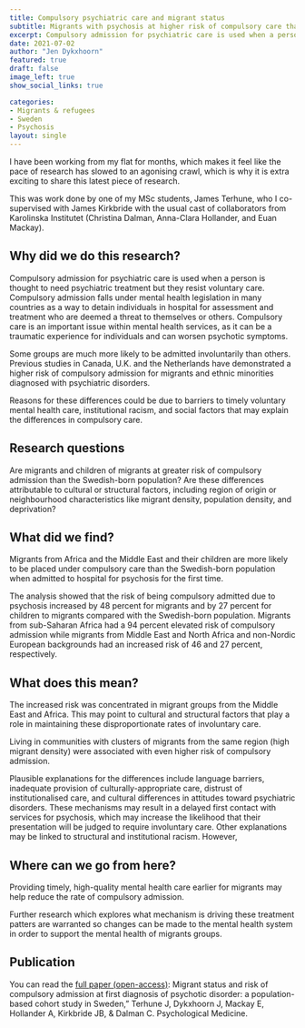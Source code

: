```yaml
---
title: Compulsory psychiatric care and migrant status
subtitle: Migrants with psychosis at higher risk of compulsory care than Swedish-born
excerpt: Compulsory admission for psychiatric care is used when a person is thought to need psychiatric treatment but they resist voluntary care. 
date: 2021-07-02
author: "Jen Dykxhoorn"
featured: true
draft: false
image_left: true
show_social_links: true

categories:
- Migrants & refugees
- Sweden
- Psychosis
layout: single
---
```


I have been working from my flat for months, which makes it feel like the pace of research has slowed to an agonising crawl, which is why it is extra exciting to share this latest piece of research.

This was work done by one of my MSc students, James Terhune, who I co-supervised with James Kirkbride with the usual cast of collaborators from Karolinska Institutet (Christina Dalman, Anna-Clara Hollander, and Euan Mackay).


## Why did we do this research?
Compulsory admission for psychiatric care is used when a person is thought to need psychiatric treatment but they resist voluntary care. Compulsory admission falls under mental health legislation in many countries as a way to detain individuals in hospital for assessment and treatment who are deemed a threat to themselves or others. Compulsory care is an important issue within mental health services, as it can be a traumatic experience for individuals and can worsen psychotic symptoms.

Some groups are much more likely to be admitted involuntarily than others. Previous studies in Canada, U.K. and the Netherlands have demonstrated a higher risk of compulsory admission for migrants and ethnic minorities diagnosed with psychiatric disorders.

Reasons for these differences could be due to barriers to timely voluntary mental health care, institutional racism, and social factors that may explain the differences in compulsory care.

## Research questions
Are migrants and children of migrants at greater risk of compulsory admission than the Swedish-born population?
Are these differences attributable to cultural or structural factors, including region of origin or neighbourhood characteristics like migrant density, population density, and deprivation?

## What did we find?
Migrants from Africa and the Middle East and their children are more likely to be placed under compulsory care than the Swedish-born population when admitted to hospital for psychosis for the first time.

The analysis showed that the risk of being compulsory admitted due to psychosis increased by 48 percent for migrants and by 27 percent for children to migrants compared with the Swedish-born population. Migrants from sub-Saharan Africa had a 94 percent elevated risk of compulsory admission while migrants from Middle East and North Africa and non-Nordic European backgrounds had an increased risk of 46 and 27 percent, respectively.

## What does this mean?
The increased risk was concentrated in migrant groups from the Middle East and Africa. This may point to cultural and structural factors that play a role in maintaining these disproportionate rates of involuntary care.

Living in communities with clusters of migrants from the same region (high migrant density) were associated with even higher risk of compulsory admission.

Plausible explanations for the differences include language barriers, inadequate provision of culturally-appropriate care, distrust of institutionalised care, and cultural differences in attitudes toward psychiatric disorders. These mechanisms may result in a delayed first contact with services for psychosis, which may increase the likelihood that their presentation will be judged to require involuntary care. Other explanations may be linked to structural and institutional racism. However,

## Where can we go from here?
Providing timely, high-quality mental health care earlier for migrants may help reduce the rate of compulsory admission.

Further research which explores what mechanism is driving these treatment patters are warranted so changes can be made to the mental health system in order to support the mental health of migrants groups.

## Publication
You can read the [full paper (open-access)](https://pubmed.ncbi.nlm.nih.gov/32578529/): Migrant status and risk of compulsory admission at first diagnosis of psychotic disorder: a population-based cohort study in Sweden,” Terhune J,  Dykxhoorn J, Mackay E, Hollander A, Kirkbride JB, & Dalman C. Psychological Medicine.
